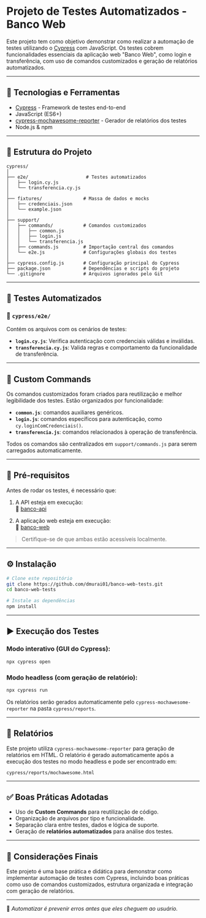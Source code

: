 
# Projeto de Testes Automatizados - Banco Web

Este projeto tem como objetivo demonstrar como realizar a automação de testes utilizando o [Cypress](https://www.cypress.io/) com JavaScript. Os testes cobrem funcionalidades essenciais da aplicação web "Banco Web", como login e transferência, com uso de comandos customizados e geração de relatórios automatizados.

---

## 🔧 Tecnologias e Ferramentas

- [Cypress](https://docs.cypress.io/) - Framework de testes end-to-end
- JavaScript (ES6+)
- [cypress-mochawesome-reporter](https://www.npmjs.com/package/cypress-mochawesome-reporter) - Gerador de relatórios dos testes
- Node.js & npm

---

## 📁 Estrutura do Projeto

```
cypress/
│
├── e2e/                     # Testes automatizados
│   ├── login.cy.js
│   └── transferencia.cy.js
│
├── fixtures/               # Massa de dados e mocks
│   ├── credenciais.json
│   └── example.json
│
├── support/
│   ├── commands/           # Comandos customizados
│   │   ├── common.js
│   │   ├── login.js
│   │   └── transferencia.js
│   ├── commands.js         # Importação central dos comandos
│   └── e2e.js              # Configurações globais dos testes
│
├── cypress.config.js       # Configuração principal do Cypress
├── package.json            # Dependências e scripts do projeto
└── .gitignore              # Arquivos ignorados pelo Git
```

---

## 🧪 Testes Automatizados

### 📂 `cypress/e2e/`

Contém os arquivos com os cenários de testes:

- **`login.cy.js`**: Verifica autenticação com credenciais válidas e inválidas.
- **`transferencia.cy.js`**: Valida regras e comportamento da funcionalidade de transferência.

---

## 🧩 Custom Commands

Os comandos customizados foram criados para reutilização e melhor legibilidade dos testes. Estão organizados por funcionalidade:

- **`common.js`**: comandos auxiliares genéricos.
- **`login.js`**: comandos específicos para autenticação, como `cy.loginComCredenciais()`.
- **`transferencia.js`**: comandos relacionados à operação de transferência.

Todos os comandos são centralizados em `support/commands.js` para serem carregados automaticamente.

---

## 🚀 Pré-requisitos

Antes de rodar os testes, é necessário que:

1. A API esteja em execução:  
   🔗 [banco-api](https://github.com/juliodelimas/banco-api)

2. A aplicação web esteja em execução:  
   🔗 [banco-web](https://github.com/juliodelimas/banco-web)

> Certifique-se de que ambas estão acessíveis localmente.

---

## ⚙️ Instalação

```bash
# Clone este repositório
git clone https://github.com/dmurai01/banco-web-tests.git
cd banco-web-tests

# Instale as dependências
npm install
```

---

## ▶️ Execução dos Testes

### Modo interativo (GUI do Cypress):

```bash
npx cypress open
```

### Modo headless (com geração de relatório):

```bash
npx cypress run
```

Os relatórios serão gerados automaticamente pelo `cypress-mochawesome-reporter` na pasta `cypress/reports`.

---

## 📄 Relatórios

Este projeto utiliza `cypress-mochawesome-reporter` para geração de relatórios em HTML. O relatório é gerado automaticamente após a execução dos testes no modo headless e pode ser encontrado em:

```
cypress/reports/mochawesome.html
```

---

## ✅ Boas Práticas Adotadas

- Uso de **Custom Commands** para reutilização de código.
- Organização de arquivos por tipo e funcionalidade.
- Separação clara entre testes, dados e lógica de suporte.
- Geração de **relatórios automatizados** para análise dos testes.

---

## 📌 Considerações Finais

Este projeto é uma base prática e didática para demonstrar como implementar automação de testes com Cypress, incluindo boas práticas como uso de comandos customizados, estrutura organizada e integração com geração de relatórios.

---

🧪 _Automatizar é prevenir erros antes que eles cheguem ao usuário._
